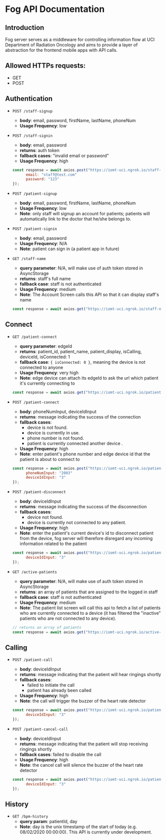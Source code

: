 # Fog API Documentation

## Introduction
Fog server serves as a middleware for controlling information flow at UCI Department of Radiation Oncology and aims to provide a layer of abstraction for the frontend mobile apps with API calls.

## Allowed HTTPs requests:
* GET
* POST

## Authentication
* `POST /staff-signup`
  * **body**: email, password, firstName, lastName, phoneNum
  * **Usage Frequency**: low

* `POST /staff-signin`
  * **body**: email, password
  * **returns**: auth token
  * **fallback cases**: "invalid email or password"
  * **Usage Frequency**: high
  ```javascript
  const response = await axios.post("https://iomt-uci.ngrok.io/staff-signin", { 
        email: "staff@test.com"
        password: "123"
  });
  ```

* `POST /patient-signup`
  * **body**: email, password, firstName, lastName, phoneNum
  * **Usage Frequency**: low
  * **Note**: only staff will signup an account for patients; patients will automatically link to the doctor that he/she belongs to.

* `POST /patient-signin`
  * **body**: email, password
  * **Usage Frequency**: N/A
  * **Note**: patient can sign in (a patient app in future)

* `GET /staff-name`
  * **query parameter**: N/A, will make use of auth token stored in AsyncStorage
  * **returns**: staff's full name
  * **fallback case**: staff <id> is not authenticated
  * **Usage Frequency**: medium
  * **Note**: The Account Screen calls this API so that it can display staff's name
  ```javascript
  const response = await axios.get("https://iomt-uci.ngrok.io/staff-name");
  ```

## Connect
* `GET /patient-connect`
  * **query parameter**: edgeId
  * **returns**: patient_id, patient_name, patient_display, isCalling, deviceId, isConnected: 1
  * **fallback case**: `{ isConnected: 0 }`, meaning the device is not connected to anyone
  * **Usage Frequency**: very high
  * **Note**: edge device can attach its edgeId to ask the url which patient it's currently connecting to
  ```javascript
  const response = await axios.get("https://iomt-uci.ngrok.io/patient-connect?edgeId=1");
  ```

* `POST /patient-connect`
  * **body**: phoneNumInput, deviceIdInput
  * **returns**: message indicating the success of the connection
  * **fallback cases**:
    * device <id> is not found.
    * device <id> is currently in use.
    * phone number is not found.
    * patient <name> is currently connected another device <id>.
  * **Usage Frequency**: high
  * **Note**: enter patient's phone number and edge device id that the patient is about to connect to
  ```javascript
  const response = await axios.post("https://iomt-uci.ngrok.io/patient-connect", { 
        phoneNumInput: "2003"
        deviceIdInput: "3"
  });
  ```

* `POST /patient-disconnect`
  * **body**: deviceIdInput
  * **returns**: message indicating the success of the disconnection
  * **fallback cases**:
    * device <id> not found.
    * device <id> is currently not connected to any patient.
  * **Usage Frequency**: high
  * **Note**: enter the patient's current device's id to disconnect patient from the device, fog server will therefore disregard any incoming information related to the patient
  ```javascript
  const response = await axios.post("https://iomt-uci.ngrok.io/patient-disconnect", { 
        deviceIdInput: "3"
  });
  ```  

* `GET /active-patients`
  * **query parameter**: N/A, will make use of auth token stored in AsyncStorage
  * **returns**: an array of patients that are assigned to the logged in staff
  * **fallback case**: staff <id> is not authenticated
  * **Usage Frequency**: medium
  * **Note**: The patient list screen will call this api to fetch a list of patients who are currently connected to a device (it has filtered the "inactive" patients who are not connected to any device).
  ```javascript
  // returns an array of patients
  const response = await axios.get("https://iomt-uci.ngrok.io/active-patients");
  ```

## Calling
* `POST /patient-call`
  * **body**: deviceIdInput
  * **returns**: message indicating that the patient will hear ringings shortly
  * **fallback cases**:
    * failed to initiate the call
    * patient has already been called
  * **Usage Frequency**: high
  * **Note**: the call will trigger the buzzer of the heart rate detector
  ```javascript
  const response = await axios.post("https://iomt-uci.ngrok.io/patient-call", { 
        deviceIdInput: "3"
  });
  ``` 

* `POST /patient-cancel-call`
  * **body**: deviceIdInput
  * **returns**: message indicating that the patient will stop receiving ringings shortly
  * **fallback cases**: failed to disable the call
  * **Usage Frequency**: high
  * **Note**: the cancel call will silence the buzzer of the heart rate detector
  ```javascript
  const response = await axios.post("https://iomt-uci.ngrok.io/patient-cancel-call", { 
        deviceIdInput: "3"
  });
  ``` 

## History
* `GET /bpm-history`
  * **query param**: patientId, day
  * **Note**: day is the unix timestamp of the start of today (e.g. 08/02/2020 00:00:00). This API is currently under development.
